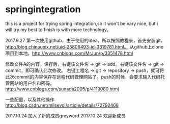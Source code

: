 # springintegration
this is a project for trying spring integration,so it won't be vary nice, but i will try my best to finish is with more technology。

2017.9.27
第一次使用github，由于使用的idea，所以按照教程来，首先安装git，http://blog.chinaunix.net/uid-25806493-id-3319781.html。
从github上clone项目到本地。http://www.cnblogs.com/MrJun/p/3351478.html

修改文件A的内容。保存后，右键该文件名 -> git -> add。右键该文件名 -> git -> commit，即可确认此次修改。
右键工程名 -> git -> repository -> push，就可将此次commit的内容保存在远程代码管理网站了。push的时候，会要求输入代码托管网站的用户名和密码。   http://www.cnblogs.com/sunada2005/p/4119080.html    

一些配置，以及其他操作   http://blog.csdn.net/milsevol/article/details/72792468

2017.10.24
加入了新的成员greyword
2017.10.24
欢迎新成员
